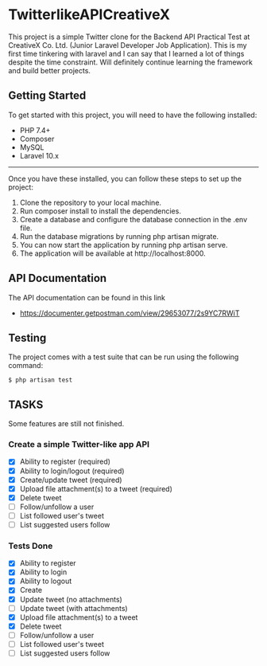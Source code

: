 # TwitterlikeAPICreativeX

This project is a simple Twitter clone for the Backend API Practical Test at CreativeX Co. Ltd. (Junior Laravel Developer Job Application). This is my first time tinkering with laravel and I can say that I learned a lot of things despite the time constraint. Will definitely continue learning the framework and build better projects.

## Getting Started

To get started with this project, you will need to have the following installed:

-   PHP 7.4+
-   Composer
-   MySQL
-   Laravel 10.x

---

Once you have these installed, you can follow these steps to set up the project:

1. Clone the repository to your local machine.
2. Run composer install to install the dependencies.
3. Create a database and configure the database connection in the .env file.
4. Run the database migrations by running php artisan migrate.
5. You can now start the application by running php artisan serve.
6. The application will be available at http://localhost:8000.

## API Documentation

The API documentation can be found in this link

-   https://documenter.getpostman.com/view/29653077/2s9YC7RWiT

## Testing

The project comes with a test suite that can be run using the following command:

```
$ php artisan test

```

## TASKS

Some features are still not finished.

### Create a simple Twitter-like app API

-   [x] Ability to register (required)
-   [x] Ability to login/logout (required)
-   [x] Create/update tweet (required)
-   [x] Upload file attachment(s) to a tweet (required)
-   [x] Delete tweet
-   [ ] Follow/unfollow a user
-   [ ] List followed user's tweet
-   [ ] List suggested users follow

### Tests Done

-   [x] Ability to register
-   [x] Ability to login
-   [x] Ability to logout
-   [x] Create
-   [x] Update tweet (no attachments)
-   [ ] Update tweet (with attachments)
-   [x] Upload file attachment(s) to a tweet
-   [x] Delete tweet
-   [ ] Follow/unfollow a user
-   [ ] List followed user's tweet
-   [ ] List suggested users follow
